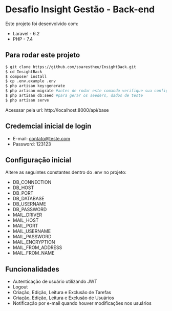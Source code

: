 # Desafio Insight Gestão - Back-end

Este projeto foi desenvolvido com:

- Laravel - 6.2
- PHP - 7.4

## Para rodar este projeto
```bash
$ git clone https://github.com/soarestheu/InsightBack.git
$ cd InsightBack
$ composer install
$ cp .env.example .env
$ php artisan key:generate
$ php artisan migrate #antes de rodar este comando verifique sua configuracao com banco em .env
$ php artisan db:seed #para gerar os seeders, dados de teste
$ php artisan serve
```
Acesssar pela url: http://localhost:8000/api/base

## Credemcial inicial de login

- E-mail: contato@teste.com
- Password: 123123

## Configuração inicial

Altere as seguintes constantes dentro do .env no projeto:

- DB_CONNECTION
- DB_HOST
- DB_PORT
- DB_DATABASE
- DB_USERNAME
- DB_PASSWORD
- MAIL_DRIVER
- MAIL_HOST
- MAIL_PORT
- MAIL_USERNAME
- MAIL_PASSWORD
- MAIL_ENCRYPTION
- MAIL_FROM_ADDRESS
- MAIL_FROM_NAME
    
## Funcionalidades

- Autenticação de usuário utilizando JWT
- Logout
- Criação, Edição, Leitura e Exclusão de Tarefas 
- Criação, Edição, Leitura e Exclusão de Usuários
- Notificação por e-mail quando houver modificações nos usuários